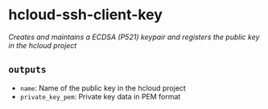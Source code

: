 # hcloud-ssh-client-key

*Creates and maintains a ECDSA (P521) keypair and registers the public key in the hcloud project*

## `outputs`
- `name`: Name of the public key in the hcloud project
- `private_key_pem`: Private key data in PEM format
